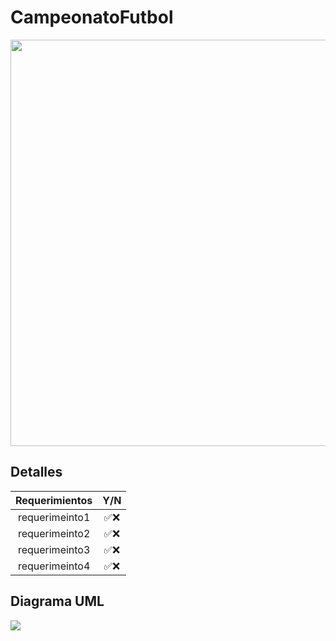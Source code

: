 # CampeonatoFutbol
<p align="center">
<img src="https://estaticos-cdn.prensaiberica.es/clip/be0e9932-1242-4a89-beb6-fcd8c840d86b_source-aspect-ratio_default_0.jpg" width="650"/>
</p>

  ## Detalles
  
| Requerimientos | Y/N |
| :--------: | :-------: |
| requerimeinto1 | ✅❌ |
| requerimeinto2 | ✅❌ |
| requerimeinto3 | ✅❌ |
| requerimeinto4 | ✅❌ |

  ## Diagrama UML
  
<img src="enlace_de_tu_UML" />
  

